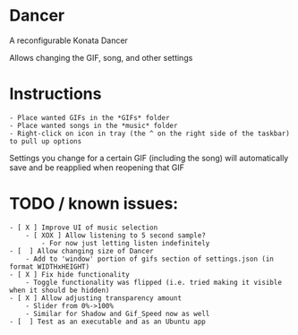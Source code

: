 # Dancer

A reconfigurable Konata Dancer

Allows changing the GIF, song, and other settings


# Instructions
    - Place wanted GIFs in the *GIFs* folder
    - Place wanted songs in the *music* folder
    - Right-click on icon in tray (the ^ on the right side of the taskbar) to pull up options
Settings you change for a certain GIF (including the song) will automatically save and be reapplied when reopening that GIF


# TODO / known issues:
    - [ X ] Improve UI of music selection
        - [ XOX ] Allow listening to 5 second sample?
            - For now just letting listen indefinitely
    - [  ] Allow changing size of Dancer
        - Add to 'window' portion of gifs section of settings.json (in format WIDTHxHEIGHT)
    - [ X ] Fix hide functionality
        - Toggle functionality was flipped (i.e. tried making it visible when it should be hidden)
    - [ X ] Allow adjusting transparency amount
        - Slider from 0%->100%
        - Similar for Shadow and Gif_Speed now as well
    - [  ] Test as an executable and as an Ubuntu app

